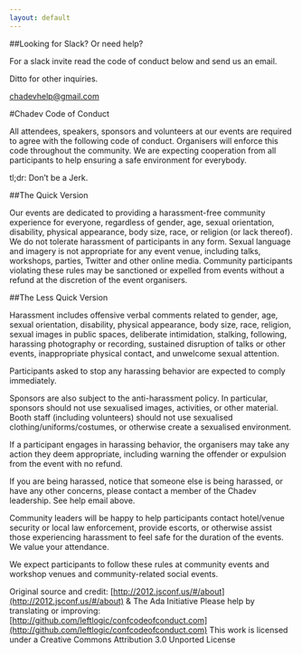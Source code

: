 ```yaml
---
layout: default
---
```


##Looking for Slack? Or need help?

For a slack invite read the code of conduct below and send us an email.

Ditto for other inquiries.

[chadevhelp@gmail.com](mailto:chadevhelp@gmail.com)

#Chadev Code of Conduct

All attendees, speakers, sponsors and volunteers at our events are required to agree with the following code of conduct. Organisers will enforce this code throughout the community. We are expecting cooperation from all participants to help ensuring a safe environment for everybody.

tl;dr: Don’t be a Jerk.

##The Quick Version

Our events are dedicated to providing a harassment-free community experience for everyone, regardless of gender, age, sexual orientation, disability, physical appearance, body size, race, or religion (or lack thereof). We do not tolerate harassment of participants in any form. Sexual language and imagery is not appropriate for any event venue, including talks, workshops, parties, Twitter and other online media. Community participants violating these rules may be sanctioned or expelled from events without a refund at the discretion of the event organisers.

##The Less Quick Version

Harassment includes offensive verbal comments related to gender, age, sexual orientation, disability, physical appearance, body size, race, religion, sexual images in public spaces, deliberate intimidation, stalking, following, harassing photography or recording, sustained disruption of talks or other events, inappropriate physical contact, and unwelcome sexual attention.

Participants asked to stop any harassing behavior are expected to comply immediately.

Sponsors are also subject to the anti-harassment policy. In particular, sponsors should not use sexualised images, activities, or other material. Booth staff (including volunteers) should not use sexualised clothing/uniforms/costumes, or otherwise create a sexualised environment.

If a participant engages in harassing behavior, the organisers may take any action they deem appropriate, including warning the offender or expulsion from the event with no refund.

If you are being harassed, notice that someone else is being harassed, or have any other concerns, please contact a member of the Chadev leadership. See help email above.

Community leaders will be happy to help participants contact hotel/venue security or local law enforcement, provide escorts, or otherwise assist those experiencing harassment to feel safe for the duration of the events. We value your attendance.

We expect participants to follow these rules at community events and workshop venues and community-related social events.

Original source and credit: [http://2012.jsconf.us/#/about](http://2012.jsconf.us/#/about) & The Ada Initiative
Please help by translating or improving: [http://github.com/leftlogic/confcodeofconduct.com](http://github.com/leftlogic/confcodeofconduct.com)
This work is licensed under a Creative Commons Attribution 3.0 Unported License
